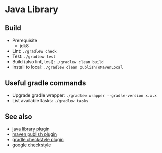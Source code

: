 # Java Library

## Build

- Prerequisite
  - jdk8
- Lint: `./gradlew check`
- Test: `./gradlew test`
- Build (also lint, test): `./gradlew clean build`
- Install to local: `./gradlew clean publishToMavenLocal`

## Useful gradle commands

- Upgrade gradle wrapper: `./gradlew wrapper --gradle-version x.x.x`
- List available tasks: `./gradlew tasks`

## See also

- [java library plugin](https://docs.gradle.org/current/userguide/java_library_plugin.html)
- [maven publish plugin](https://docs.gradle.org/current/userguide/publishing_maven.html)
- [gradle checkstyle plugin](https://docs.gradle.org/current/userguide/checkstyle_plugin.html)
- [google checkstyle](https://github.com/checkstyle/checkstyle/blob/master/src/main/resources/google_checks.xml)
